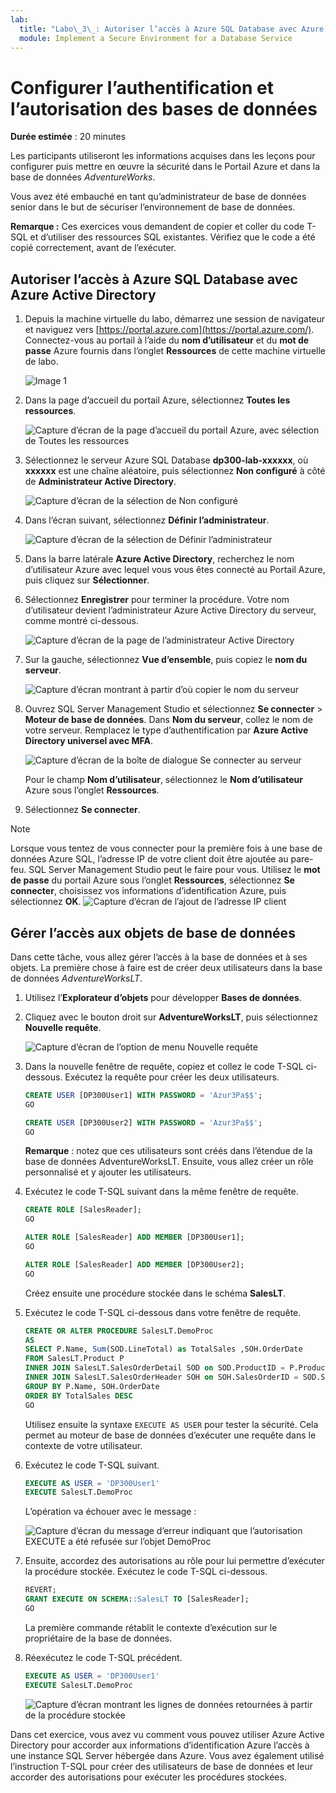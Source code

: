 ```yaml
---
lab:
  title: "Labo\_3\_: Autoriser l’accès à Azure SQL Database avec Azure Active Directory"
  module: Implement a Secure Environment for a Database Service
---
```


# Configurer l’authentification et l’autorisation des bases de données

**Durée estimée** : 20 minutes

Les participants utiliseront les informations acquises dans les leçons pour configurer puis mettre en œuvre la sécurité dans le Portail Azure et dans la base de données *AdventureWorks*.

Vous avez été embauché en tant qu’administrateur de base de données senior dans le but de sécuriser l’environnement de base de données.

**Remarque :** Ces exercices vous demandent de copier et coller du code T-SQL et d’utiliser des ressources SQL existantes. Vérifiez que le code a été copié correctement, avant de l’exécuter.

## Autoriser l’accès à Azure SQL Database avec Azure Active Directory

1. Depuis la machine virtuelle du labo, démarrez une session de navigateur et naviguez vers [https://portal.azure.com](https://portal.azure.com/). Connectez-vous au portail à l’aide du **nom d’utilisateur** et du **mot de passe** Azure fournis dans l’onglet **Ressources** de cette machine virtuelle de labo.

    ![Image 1](../images/dp-300-module-01-lab-01.png)

1. Dans la page d’accueil du portail Azure, sélectionnez **Toutes les ressources**.

    ![Capture d’écran de la page d’accueil du portail Azure, avec sélection de Toutes les ressources](../images/dp-300-module-03-lab-01.png)

1. Sélectionnez le serveur Azure SQL Database **dp300-lab-xxxxxx**, où **xxxxxx** est une chaîne aléatoire, puis sélectionnez **Non configuré** à côté de **Administrateur Active Directory**.

    ![Capture d’écran de la sélection de Non configuré](../images/dp-300-module-03-lab-02.png)

1. Dans l’écran suivant, sélectionnez **Définir l’administrateur**.

    ![Capture d’écran de la sélection de Définir l’administrateur](../images/dp-300-module-03-lab-03.png)

1. Dans la barre latérale **Azure Active Directory**, recherchez le nom d’utilisateur Azure avec lequel vous vous êtes connecté au Portail Azure, puis cliquez sur **Sélectionner**.

1. Sélectionnez **Enregistrer** pour terminer la procédure. Votre nom d’utilisateur devient l’administrateur Azure Active Directory du serveur, comme montré ci-dessous.

    ![Capture d’écran de la page de l’administrateur Active Directory](../images/dp-300-module-03-lab-04.png)

1. Sur la gauche, sélectionnez **Vue d’ensemble**, puis copiez le **nom du serveur**.

    ![Capture d’écran montrant à partir d’où copier le nom du serveur](../images/dp-300-module-03-lab-05.png)

1. Ouvrez SQL Server Management Studio et sélectionnez **Se connecter** > **Moteur de base de données**. Dans **Nom du serveur**, collez le nom de votre serveur. Remplacez le type d’authentification par **Azure Active Directory universel avec MFA**.

    ![Capture d’écran de la boîte de dialogue Se connecter au serveur](../images/dp-300-module-03-lab-06.png)

    Pour le champ **Nom d’utilisateur**, sélectionnez le **Nom d’utilisateur** Azure sous l’onglet **Ressources**.

1. Sélectionnez **Se connecter**.

> [!NOTE]
> Lorsque vous tentez de vous connecter pour la première fois à une base de données Azure SQL, l’adresse IP de votre client doit être ajoutée au pare-feu. SQL Server Management Studio peut le faire pour vous. Utilisez le **mot de passe** du portail Azure sous l’onglet **Ressources**, sélectionnez **Se connecter**, choisissez vos informations d’identification Azure, puis sélectionnez **OK**.
> ![Capture d’écran de l’ajout de l’adresse IP client](../images/dp-300-module-03-lab-07.png)

## Gérer l’accès aux objets de base de données

Dans cette tâche, vous allez gérer l’accès à la base de données et à ses objets. La première chose à faire est de créer deux utilisateurs dans la base de données *AdventureWorksLT*.

1. Utilisez l’**Explorateur d’objets** pour développer **Bases de données**.
1. Cliquez avec le bouton droit sur **AdventureWorksLT**, puis sélectionnez **Nouvelle requête**.

    ![Capture d’écran de l’option de menu Nouvelle requête](../images/dp-300-module-03-lab-08.png)

1. Dans la nouvelle fenêtre de requête, copiez et collez le code T-SQL ci-dessous. Exécutez la requête pour créer les deux utilisateurs.

    ```sql
    CREATE USER [DP300User1] WITH PASSWORD = 'Azur3Pa$$';
    GO

    CREATE USER [DP300User2] WITH PASSWORD = 'Azur3Pa$$';
    GO
    ```

    **Remarque** : notez que ces utilisateurs sont créés dans l’étendue de la base de données AdventureWorksLT. Ensuite, vous allez créer un rôle personnalisé et y ajouter les utilisateurs.

1. Exécutez le code T-SQL suivant dans la même fenêtre de requête.

    ```sql
    CREATE ROLE [SalesReader];
    GO

    ALTER ROLE [SalesReader] ADD MEMBER [DP300User1];
    GO

    ALTER ROLE [SalesReader] ADD MEMBER [DP300User2];
    GO
    ```

    Créez ensuite une procédure stockée dans le schéma **SalesLT**.

1. Exécutez le code T-SQL ci-dessous dans votre fenêtre de requête.

    ```sql
    CREATE OR ALTER PROCEDURE SalesLT.DemoProc
    AS
    SELECT P.Name, Sum(SOD.LineTotal) as TotalSales ,SOH.OrderDate
    FROM SalesLT.Product P
    INNER JOIN SalesLT.SalesOrderDetail SOD on SOD.ProductID = P.ProductID
    INNER JOIN SalesLT.SalesOrderHeader SOH on SOH.SalesOrderID = SOD.SalesOrderID
    GROUP BY P.Name, SOH.OrderDate
    ORDER BY TotalSales DESC
    GO
    ```

    Utilisez ensuite la syntaxe `EXECUTE AS USER` pour tester la sécurité. Cela permet au moteur de base de données d’exécuter une requête dans le contexte de votre utilisateur.

1. Exécutez le code T-SQL suivant.

    ```sql
    EXECUTE AS USER = 'DP300User1'
    EXECUTE SalesLT.DemoProc
    ```

    L’opération va échouer avec le message :

    ![Capture d’écran du message d’erreur indiquant que l’autorisation EXECUTE a été refusée sur l’objet DemoProc](../images/dp-300-module-03-lab-09.png)

1. Ensuite, accordez des autorisations au rôle pour lui permettre d’exécuter la procédure stockée. Exécutez le code T-SQL ci-dessous.

    ```sql
    REVERT;
    GRANT EXECUTE ON SCHEMA::SalesLT TO [SalesReader];
    GO
    ```

    La première commande rétablit le contexte d’exécution sur le propriétaire de la base de données.

1. Réexécutez le code T-SQL précédent.

    ```sql
    EXECUTE AS USER = 'DP300User1'
    EXECUTE SalesLT.DemoProc
    ```

    ![Capture d’écran montrant les lignes de données retournées à partir de la procédure stockée](../images/dp-300-module-03-lab-10.png)

Dans cet exercice, vous avez vu comment vous pouvez utiliser Azure Active Directory pour accorder aux informations d’identification Azure l’accès à une instance SQL Server hébergée dans Azure. Vous avez également utilisé l’instruction T-SQL pour créer des utilisateurs de base de données et leur accorder des autorisations pour exécuter les procédures stockées.
